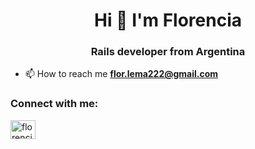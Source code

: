 <h1 align="center">Hi 👋 I'm Florencia</h1>
<h3 align="center">Rails developer from Argentina</h3>

- 📫 How to reach me **flor.lema222@gmail.com**


<h3 align="left">Connect with me:</h3>
<p align="left">
<a href="https://linkedin.com/in/florencia-lema222" target="blank"><img align="center" src="https://raw.githubusercontent.com/rahuldkjain/github-profile-readme-generator/master/src/images/icons/Social/linked-in-alt.svg" alt="florencia-lema222" height="30" width="40" /></a>
</p>

